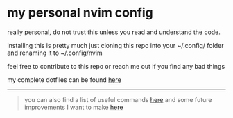 # my personal nvim config

really personal, do not trust this unless you read and understand the code.

installing this is pretty much just cloning this repo into your ~/.config/ folder and renaming it to ~/.config/nvim

feel free to contribute to this repo or reach me out if you find any bad things

my complete dotfiles can be found [here](https://github.com/Felipe-gsilva/dotfiles)

---

> you can also find a list of useful commands [here](./docs/common-commands.md) and some future improvements I want to make [here](./docs/todo.md)

